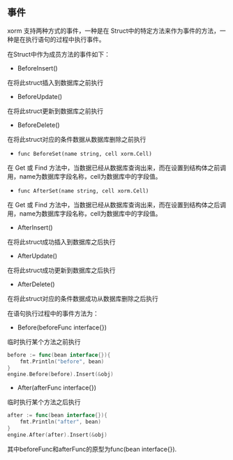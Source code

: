 ## 事件

xorm 支持两种方式的事件，一种是在 Struct中的特定方法来作为事件的方法，一种是在执行语句的过程中执行事件。

在Struct中作为成员方法的事件如下：

* BeforeInsert()

在将此struct插入到数据库之前执行

* BeforeUpdate()

在将此struct更新到数据库之前执行

* BeforeDelete()

在将此struct对应的条件数据从数据库删除之前执行

* `func BeforeSet(name string, cell xorm.Cell)`

在 Get 或 Find 方法中，当数据已经从数据库查询出来，而在设置到结构体之前调用，name为数据库字段名称，cell为数据库中的字段值。

* `func AfterSet(name string, cell xorm.Cell)`

在 Get 或 Find 方法中，当数据已经从数据库查询出来，而在设置到结构体之后调用，name为数据库字段名称，cell为数据库中的字段值。

* AfterInsert()

在将此struct成功插入到数据库之后执行

* AfterUpdate()

在将此struct成功更新到数据库之后执行

* AfterDelete()

在将此struct对应的条件数据成功从数据库删除之后执行


在语句执行过程中的事件方法为：

* Before(beforeFunc interface{})

临时执行某个方法之前执行

```Go
before := func(bean interface{}){
    fmt.Println("before", bean)
}
engine.Before(before).Insert(&obj)
```

* After(afterFunc interface{})

临时执行某个方法之后执行

```Go
after := func(bean interface{}){
    fmt.Println("after", bean)
}
engine.After(after).Insert(&obj)
```

其中beforeFunc和afterFunc的原型为func(bean interface{}).
